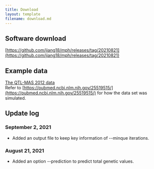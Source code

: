 ```yaml
---
title: Download
layout: template
filename: download.md
---
```


## Software download
[https://github.com/jiang18/mph/releases/tag/20210821](https://github.com/jiang18/mph/releases/tag/20210821)

## Example data
[The QTL-MAS 2012 data](https://github.com/jiang18/mph/raw/main/QTL-MAS-2012.zip)  
Refer to [https://pubmed.ncbi.nlm.nih.gov/25519515/](https://pubmed.ncbi.nlm.nih.gov/25519515/) for how the data set was simulated.

## Update log
### September 2, 2021
- Added an output file to keep key information of --minque iterations.

### August 21, 2021
- Added an option --prediction to predict total genetic values.
